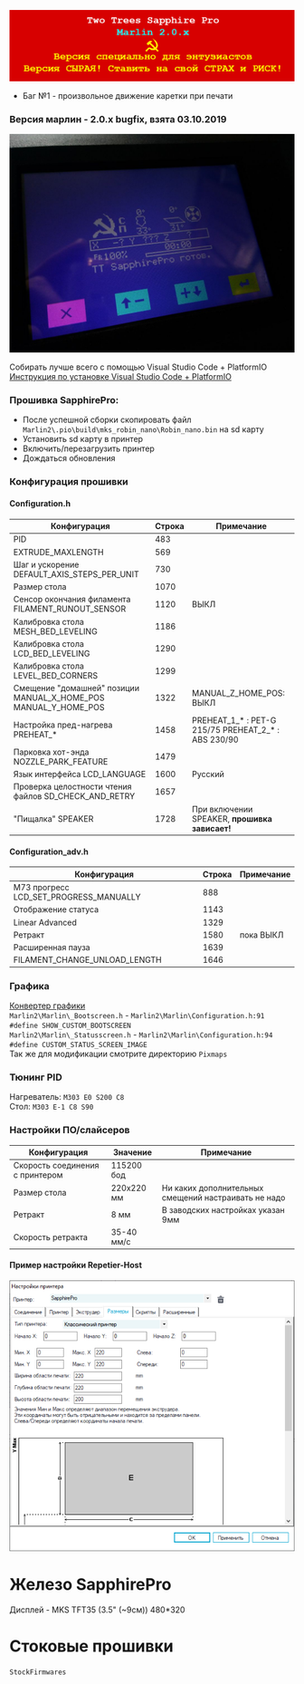 ![alert-banner](Docs/repo-banner.png?raw=true "Версия сырая! Ставить на свой СТРАХ и РИСК!")
* Баг №1 - произвольное движение каретки при печати

### Версия марлин - 2.0.x bugfix, взята 03.10.2019
![sapphire-pro-0-marlin-status](Docs/hints/sapphire-pro-2-marlin-status1.jpg?raw=true)

Собирать лучше всего с помощью Visual Studio Code + PlatformIO<br/>
[Инструкция по установке Visual Studio Code + PlatformIO](https://docs.platformio.org/en/latest/ide/vscode.html)<br/>

### Прошивка SapphirePro:
* После успешной сборки скопировать файл `Marlin2\.pio\build\mks_robin_nano\Robin_nano.bin` на sd карту
* Установить sd карту в принтер
* Включить/перезагрузить принтер
* Дождаться обновления

### Конфигурация прошивки
#### Configuration.h
  Конфигурация|Строка|Примечание
  ------------|------|----------
  PID|483|
  EXTRUDE_MAXLENGTH|569|
  Шаг и ускорение DEFAULT_AXIS_STEPS_PER_UNIT|730|
  Размер стола|1070|
  Сенсор окончания филамента FILAMENT_RUNOUT_SENSOR|1120|ВЫКЛ
  Калибровка стола MESH_BED_LEVELING|1186|
  Калибровка стола LCD_BED_LEVELING|1290|
  Калибровка стола LEVEL_BED_CORNERS|1299|
  Смещение "домашней" позиции MANUAL_X_HOME_POS MANUAL_Y_HOME_POS|1322|MANUAL_Z_HOME_POS: ВЫКЛ
  Настройка пред-нагрева PREHEAT_* |1458|PREHEAT_1_* : PET-G 215/75 PREHEAT_2_* : ABS 230/90
  Парковка хот-энда NOZZLE_PARK_FEATURE|1479|
  Язык интерфейса LCD_LANGUAGE|1600|Русский
  Проверка целостности чтения файлов SD_CHECK_AND_RETRY|1657|
  "Пищалка" SPEAKER|1728|При включении SPEAKER, **прошивка зависает!**
  
#### Configuration_adv.h
  Конфигурация|Строка|Примечание
  ------------|------|----------
  M73 прогресс LCD_SET_PROGRESS_MANUALLY|888|
  Отображение статуса|1143|
  Linear Advanced|1329|
  Ретракт|1580|пока ВЫКЛ
  Расширенная пауза|1639|
  FILAMENT_CHANGE_UNLOAD_LENGTH|1646|

### Графика
[Конвертер графики](http://marlinfw.org/tools/u8glib/converter.html)<br/>
`Marlin2\Marlin\_Bootscreen.h` - `Marlin2\Marlin\Configuration.h:91 #define SHOW_CUSTOM_BOOTSCREEN`<br/>
`Marlin2\Marlin\_Statusscreen.h` - `Marlin2\Marlin\Configuration.h:94 #define CUSTOM_STATUS_SCREEN_IMAGE`<br/>
Так же для модификации смотрите директорию `Pixmaps`<br/>

### Тюнинг PID
Нагреватель: `M303 E0 S200 C8`<br/>
Стол: `M303 E-1 C8 S90`<br/>

### Настройки ПО/слайсеров
  Конфигурация|Значение|Примечание
  ------------|----|------
  Скорость соединения с принтером|115200 бод|
  Размер стола|220х220 мм|Ни каких дополнительных смещений настраивать не надо
  Ретракт|8 мм|В заводских настройках указан 9мм
  Скорость ретракта|35-40 мм/c|

#### Пример настройки Repetier-Host
![sapphire-pro-bed-size-repetier](Docs/hints/sapphire-pro-bed-size-repetier.png?raw=true "Размер стола в Repetier-Host")

# Железо SapphirePro

Дисплей - MKS TFT35 (3.5" (~9см)) 480*320<br/>

# Стоковые прошивки
`StockFirmwares`

